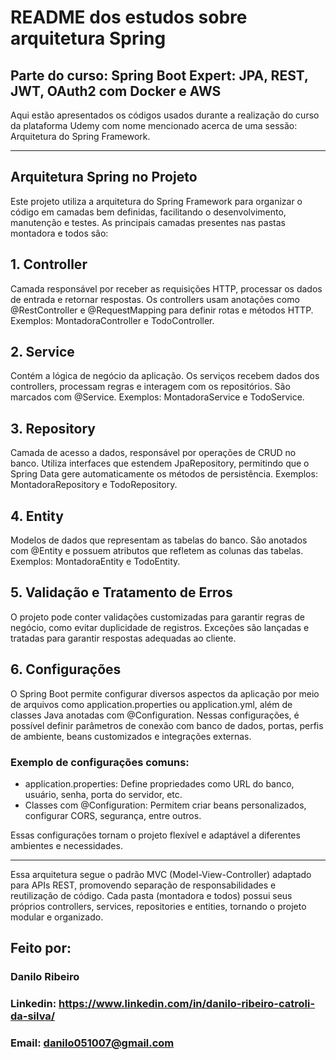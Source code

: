 # README dos estudos sobre arquitetura Spring
## Parte do curso: Spring Boot Expert: JPA, REST, JWT, OAuth2 com Docker e AWS
Aqui estão apresentados os códigos usados durante a realização do curso da plataforma Udemy com nome mencionado acerca de uma sessão: Arquitetura do Spring Framework.

<hr></hr>

## Arquitetura Spring no Projeto

Este projeto utiliza a arquitetura do Spring Framework para organizar o código em camadas bem definidas, facilitando o desenvolvimento, manutenção e testes. As principais camadas presentes nas pastas montadora e todos são:


## 1. Controller
   Camada responsável por receber as requisições HTTP, processar os dados de entrada e retornar respostas. Os controllers usam anotações como @RestController e @RequestMapping para definir rotas e métodos HTTP. Exemplos: MontadoraController e TodoController.


## 2. Service
   Contém a lógica de negócio da aplicação. Os serviços recebem dados dos controllers, processam regras e interagem com os repositórios. São marcados com @Service. Exemplos: MontadoraService e TodoService.


## 3. Repository
   Camada de acesso a dados, responsável por operações de CRUD no banco. Utiliza interfaces que estendem JpaRepository, permitindo que o Spring Data gere automaticamente os métodos de persistência. Exemplos: MontadoraRepository e TodoRepository.


## 4. Entity
   Modelos de dados que representam as tabelas do banco. São anotados com @Entity e possuem atributos que refletem as colunas das tabelas. Exemplos: MontadoraEntity e TodoEntity.


## 5. Validação e Tratamento de Erros
   O projeto pode conter validações customizadas para garantir regras de negócio, como evitar duplicidade de registros. Exceções são lançadas e tratadas para garantir respostas adequadas ao cliente.

## 6. Configurações
   O Spring Boot permite configurar diversos aspectos da aplicação por meio de arquivos como application.properties ou application.yml, além de classes Java anotadas com @Configuration. Nessas configurações, é possível definir parâmetros de conexão com banco de dados, portas, perfis de ambiente, beans customizados e integrações externas.

### Exemplo de configurações comuns:


* application.properties: Define propriedades como URL do banco, usuário, senha, porta do servidor, etc.
* Classes com @Configuration: Permitem criar beans personalizados, configurar CORS, segurança, entre outros.

Essas configurações tornam o projeto flexível e adaptável a diferentes ambientes e necessidades.

<hr></hr> Essa arquitetura segue o padrão MVC (Model-View-Controller) adaptado para APIs REST, promovendo separação de responsabilidades e reutilização de código. Cada pasta (montadora e todos) possui seus próprios controllers, services, repositories e entities, tornando o projeto modular e organizado.

## Feito por:
### Danilo Ribeiro 
### Linkedin: https://www.linkedin.com/in/danilo-ribeiro-catroli-da-silva/
### Email: danilo051007@gmail.com

